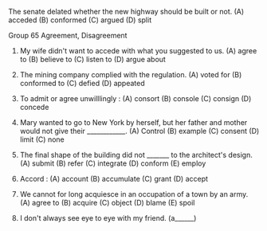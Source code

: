 The senate delated whether the new highway should be built or not.
(A) acceded     (B) conformed       (C) argued        (D) split



Group 65
Agreement, Disagreement



1. My wife didn't want to accede with what you suggested to us.
(A) agree to        (B) believe to      (C) listen to       (D) argue about



2. The mining company complied with the regulation.
(A) voted for       (B) conformed to        (C) defied        (D) appeated


3. To admit or agree unwilllingly :
(A) consort       (B) console       (C) consign       (D) concede



4. Mary wanted to go to New York by herself, but her father and mother would not give their ____________. 
(A) Control     (B) example       (C) consent     (D) limit     (C) none


5. The final shape of the building did not _______ to the architect's design. 
(A) submit        (B) refer     (C) integrate       (D) conform       (E) employ


6. Accord :
(A) account       (B) accumulate        (C) grant       (D) accept


7. We cannot for long acquiesce in an occupation of a town by an army. 
(A) agree to      (B) acquire       (C) object        (D) blame     (E) spoil



8. I don't always see eye to eye with my friend. (a______)
